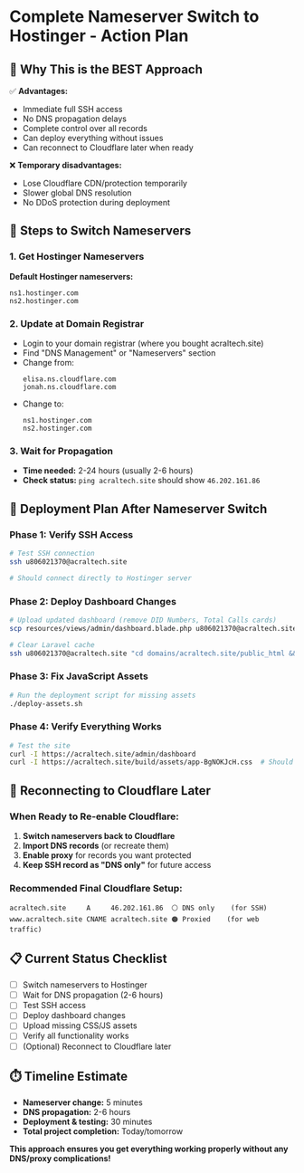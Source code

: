# Complete Nameserver Switch to Hostinger - Action Plan

## 🎯 Why This is the BEST Approach

✅ **Advantages:**
- Immediate full SSH access
- No DNS propagation delays
- Complete control over all records
- Can deploy everything without issues
- Can reconnect to Cloudflare later when ready

❌ **Temporary disadvantages:**
- Lose Cloudflare CDN/protection temporarily
- Slower global DNS resolution
- No DDoS protection during deployment

## 🔧 Steps to Switch Nameservers

### 1. Get Hostinger Nameservers
**Default Hostinger nameservers:**
```
ns1.hostinger.com
ns2.hostinger.com
```

### 2. Update at Domain Registrar
- Login to your domain registrar (where you bought acraltech.site)
- Find "DNS Management" or "Nameservers" section
- Change from:
  ```
  elisa.ns.cloudflare.com
  jonah.ns.cloudflare.com
  ```
- Change to:
  ```
  ns1.hostinger.com
  ns2.hostinger.com
  ```

### 3. Wait for Propagation
- **Time needed:** 2-24 hours (usually 2-6 hours)
- **Check status:** `ping acraltech.site` should show `46.202.161.86`

## 🚀 Deployment Plan After Nameserver Switch

### Phase 1: Verify SSH Access
```bash
# Test SSH connection
ssh u806021370@acraltech.site

# Should connect directly to Hostinger server
```

### Phase 2: Deploy Dashboard Changes
```bash
# Upload updated dashboard (remove DID Numbers, Total Calls cards)
scp resources/views/admin/dashboard.blade.php u806021370@acraltech.site:domains/acraltech.site/public_html/resources/views/admin/

# Clear Laravel cache
ssh u806021370@acraltech.site "cd domains/acraltech.site/public_html && php artisan cache:clear && php artisan view:clear"
```

### Phase 3: Fix JavaScript Assets
```bash
# Run the deployment script for missing assets
./deploy-assets.sh
```

### Phase 4: Verify Everything Works
```bash
# Test the site
curl -I https://acraltech.site/admin/dashboard
curl -I https://acraltech.site/build/assets/app-BgNOKJcH.css  # Should return 200
```

## 🔄 Reconnecting to Cloudflare Later

### When Ready to Re-enable Cloudflare:
1. **Switch nameservers back to Cloudflare**
2. **Import DNS records** (or recreate them)
3. **Enable proxy** for records you want protected
4. **Keep SSH record as "DNS only"** for future access

### Recommended Final Cloudflare Setup:
```
acraltech.site     A     46.202.161.86  ⚪ DNS only    (for SSH)
www.acraltech.site CNAME acraltech.site 🟠 Proxied    (for web traffic)
```

## 📋 Current Status Checklist

- [ ] Switch nameservers to Hostinger
- [ ] Wait for DNS propagation (2-6 hours)
- [ ] Test SSH access
- [ ] Deploy dashboard changes
- [ ] Upload missing CSS/JS assets
- [ ] Verify all functionality works
- [ ] (Optional) Reconnect to Cloudflare later

## ⏱️ Timeline Estimate

- **Nameserver change:** 5 minutes
- **DNS propagation:** 2-6 hours
- **Deployment & testing:** 30 minutes
- **Total project completion:** Today/tomorrow

**This approach ensures you get everything working properly without any DNS/proxy complications!**
